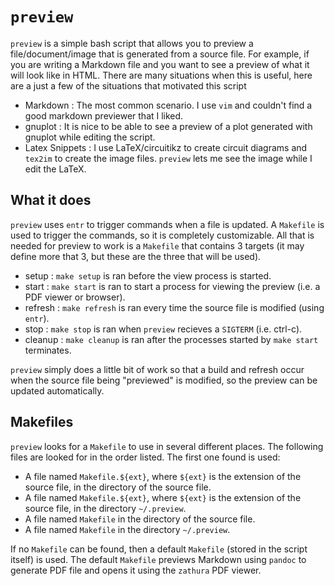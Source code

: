 # `preview`

`preview` is a simple bash script that allows you to preview a file/document/image that is generated from a source file. For example, if you are
writing a Markdown file and you want to see a preview of what it will look like in HTML. There are many situations when this is useful, here are
a just a few of the situations that motivated this script

- Markdown : The most common scenario. I use `vim` and couldn't find a good markdown previewer that I liked.
- gnuplot : It is nice to be able to see a preview of a plot generated with gnuplot while editing the script.
- Latex Snippets : I use LaTeX/circuitikz to create circuit diagrams and `tex2im` to create the image files. `preview` lets me see the image while I edit the LaTeX.

## What it does

`preview` uses `entr` to trigger commands when a file is updated. A `Makefile` is used to trigger the commands, so it is completely customizable. All that
is needed for preview to work is a `Makefile` that contains 3 targets (it may define more that 3, but these are the three that will be used).

- setup : `make setup` is ran before the view process is started.
- start : `make start` is ran to start a process for viewing the preview (i.e. a PDF viewer or browser).
- refresh : `make refresh` is ran every time the source file is modified (using `entr`).
- stop : `make stop` is ran when `preview` recieves a `SIGTERM` (i.e. ctrl-c).
- cleanup : `make cleanup` is ran after the processes started by `make start` terminates.

`preview` simply does a little bit of work so that a build and refresh occur when the source file being "previewed" is modified, so the preview
can be updated automatically.

## Makefiles

`preview` looks for a `Makefile` to use in several different places. The following files are looked for in the order listed. The first one found is
used:

- A file named `Makefile.${ext}`, where `${ext}` is the extension of the source file, in the directory of the source file.
- A file named `Makefile.${ext}`, where `${ext}` is the extension of the source file, in the directory `~/.preview`.
- A file named `Makefile` in the directory of the source file.
- A file named `Makefile` in the directory `~/.preview`.

If no `Makefile` can be found, then a default `Makefile` (stored in the script itself) is used. The default `Makefile` previews Markdown using
`pandoc` to generate PDF file and opens it using the `zathura` PDF viewer.
